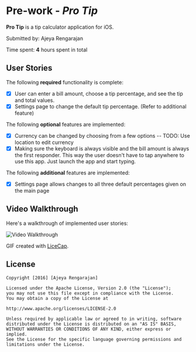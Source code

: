 # Pre-work - *Pro Tip*

**Pro Tip** is a tip calculator application for iOS.

Submitted by: Ajeya Rengarajan

Time spent: **4** hours spent in total

## User Stories

The following **required** functionality is complete:

 * [x] User can enter a bill amount, choose a tip percentage, and see the tip and total values.
 * [x] Settings page to change the default tip percentage. (Refer to additional feature)

The following **optional** features are implemented:

 * [x] Currency can be changed by choosing from a few options -- TODO: Use location to edit currency
 * [x] Making sure the keyboard is always visible and the bill amount is always the first responder. This way the user doesn't have to tap anywhere to use this app. Just launch the app and start typing.

The following **additional** features are implemented:
- [x] Settings page allows changes to all three default percentages given on the main page

## Video Walkthrough 

Here's a walkthrough of implemented user stories:

<img src='http://i.imgur.com/4qPW9LI.gif' title='Video Walkthrough' width='' alt='Video Walkthrough' />

GIF created with [LiceCap](http://www.cockos.com/licecap/).


## License

    Copyright [2016] [Ajeya Rengarajan]

    Licensed under the Apache License, Version 2.0 (the "License");
    you may not use this file except in compliance with the License.
    You may obtain a copy of the License at

    http://www.apache.org/licenses/LICENSE-2.0

    Unless required by applicable law or agreed to in writing, software
    distributed under the License is distributed on an "AS IS" BASIS,
    WITHOUT WARRANTIES OR CONDITIONS OF ANY KIND, either express or implied.
    See the License for the specific language governing permissions and
    limitations under the License.
